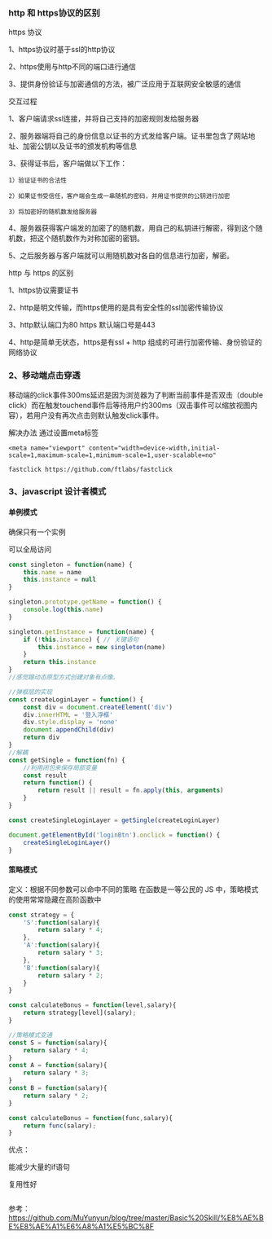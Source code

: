 ### http 和 https协议的区别

https 协议

1、https协议时基于ssl的http协议

2、https使用与http不同的端口进行通信

3、提供身份验证与加密通信的方法，被广泛应用于互联网安全敏感的通信

交互过程

1、客户端请求ssl连接，并将自己支持的加密规则发给服务器

2、服务器端将自己的身份信息以证书的方式发给客户端。证书里包含了网站地址、加密公钥以及证书的颁发机构等信息

3、获得证书后，客户端做以下工作：

    1）验证证书的合法性

    2）如果证书受信任，客户端会生成一串随机的密码，并用证书提供的公钥进行加密

    3）将加密好的随机数发给服务器

4、服务器获得客户端发的加密了的随机数，用自己的私钥进行解密，得到这个随机数，把这个随机数作为对称加密的密钥。

5、之后服务器与客户端就可以用随机数对各自的信息进行加密，解密。

http 与 https 的区别

1、https协议需要证书

2、http是明文传输，而https使用的是具有安全性的ssl加密传输协议

3、http默认端口为80 https 默认端口号是443

4、http是简单无状态，https是有ssl + http 组成的可进行加密传输、身份验证的网络协议



### 2、移动端点击穿透

移动端的click事件300ms延迟是因为浏览器为了判断当前事件是否双击（double click）而在触发touchend事件后等待用户约300ms（双击事件可以缩放视图内容），若用户没有再次点击则默认触发click事件。

解决办法
通过设置meta标签

    <meta name="viewport" content="width=device-width,initial-scale=1,maximum-scale=1,minimum-scale=1,user-scalable=no" 

    fastclick https://github.com/ftlabs/fastclick


### 3、javascript 设计者模式

#### 单例模式

确保只有一个实例

可以全局访问

```js
const singleton = function(name) {
    this.name = name
    this.instance = null
}

singleton.prototype.getName = function() {
    console.log(this.name)
}

singleton.getInstance = function(name) {
    if (!this.instance) { // 关键语句
        this.instance = new singleton(name)
    }
    return this.instance
}
//感觉跟动态原型方式创建对象有点像。
```
```js
//弹框层的实现
const createLoginLayer = function() {
    const div = document.createElement('div')
    div.innerHTML = '登入浮框'
    div.style.display = 'none'
    document.appendChild(div)
    return div
}
//解耦
const getSingle = function(fn) {
    //利用闭包来保存局部变量
    const result
    return function() {
        return result || result = fn.apply(this, arguments)
    }
}

const createSingleLoginLayer = getSingle(createLoginLayer)

document.getElementById('loginBtn').onclick = function() {
    createSingleLoginLayer()
}
```

####  策略模式

定义：根据不同参数可以命中不同的策略
在函数是一等公民的 JS 中，策略模式的使用常常隐藏在高阶函数中

```js
const strategy = {
    'S':function(salary){
        return salary * 4;
    },
    'A':function(salary){
        return salary * 3;
    },
    'B':function(salary){
        return salary * 2;
    }
}

const calculateBonus = function(level,salary){
    return strategy[level](salary);
}

```


```js
//策略模式变通
const S = function(salary){
    return salary * 4;
}
const A = function(salary){
    return salary * 3;
}
const B = function(salary){
    return salary * 2;
}

const calculateBonus = function(func,salary){
    return func(salary);
}


```

优点：

能减少大量的if语句

复用性好

```js


```










参考：https://github.com/MuYunyun/blog/tree/master/Basic%20Skill/%E8%AE%BE%E8%AE%A1%E6%A8%A1%E5%BC%8F
